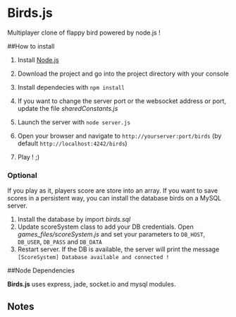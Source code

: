 Birds.js
=====

Multiplayer clone of flappy bird powered by node.js !

##How to install

1. Install [Node.js](http://nodejs.org/)

2. Download the project and go into the project directory with your console

3. Install dependecies with `npm install`

4. If you want to change the server port or the websocket address or port, update the file *sharedConstants.js*

5. Launch the server with `node server.js`

6. Open your browser and navigate to `http://yourserver:port/birds` (by default `http://localhost:4242/birds`)

7. Play ! ;)

### Optional

If you play as it, players score are store into an array. If you want to save scores in a persistent way, you can install the database birds on a MySQL server.

1. Install the database by import *birds.sql*
2. Update scoreSystem class to add your DB credentials. Open *games_files/scoreSystem.js* and set your parameters to `DB_HOST`, `DB_USER`, `DB_PASS` and `DB_DATA`
3. Restart server. If the DB is available, the server will print the message `[ScoreSystem] Database available and connected !`


##Node Dependencies

**Birds.js** uses express, jade, socket.io and mysql modules.


## Notes
